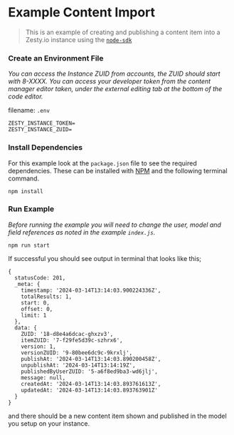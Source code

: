 # Example Content Import

> This is an example of creating and publishing a content item into a Zesty.io instance using the [`node-sdk`](https://github.com/zesty-io/node-sdk)


### Create an Environment File
*You can access the Instance ZUID from accounts, the ZUID should start with 8-XXXX. You can access your developer token from the content manager editor taken, under the external editing tab at the bottom of the code editor.*

filename: `.env`
```
ZESTY_INSTANCE_TOKEN=
ZESTY_INSTANCE_ZUID=
```

### Install Dependencies

For this example look at the `package.json` file to see the required dependencies. These can be installed with [NPM](https://www.npmjs.com/get-npm) and the following terminal command.

```
npm install
```

### Run Example

*Before running the example you will need to change the user, model and field references as noted in the example `index.js`.*
```
npm run start
```

If successful you should see output in terminal that looks like this;
```
{
  statusCode: 201,
  _meta: {
    timestamp: '2024-03-14T13:14:03.900224336Z',
    totalResults: 1,
    start: 0,
    offset: 0,
    limit: 1
  },
  data: {
    ZUID: '18-d8e4a6dcac-ghxzv3',
    itemZUID: '7-f29fe5d39c-szhrx6',
    version: 1,
    versionZUID: '9-80bee6dc9c-9krxlj',
    publishAt: '2024-03-14T13:14:03.890200458Z',
    unpublishAt: '2024-03-14T13:14:19Z',
    publishedByUserZUID: '5-a6f8ed9ba3-wd6jlj',
    message: null,
    createdAt: '2024-03-14T13:14:03.893761613Z',
    updatedAt: '2024-03-14T13:14:03.893763901Z'
  }
}
```

and there should be a new content item shown and published in the model you setup on your instance.